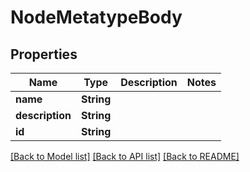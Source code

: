 # NodeMetatypeBody

## Properties

Name | Type | Description | Notes
------------ | ------------- | ------------- | -------------
**name** | **String** |  | 
**description** | **String** |  | 
**id** | **String** |  | 

[[Back to Model list]](../README.md#documentation-for-models) [[Back to API list]](../README.md#documentation-for-api-endpoints) [[Back to README]](../README.md)


